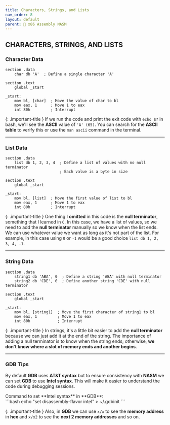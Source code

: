 ```yaml
---
title: Characters, Strings, and Lists
nav_order: 8
layout: default
parent: 🔲 x86 Assembly NASM
---
```


## **CHARACTERS, STRINGS, AND LISTS**

### **Character Data**

```
section .data
    char db 'A'  ; Define a single character 'A'

section .text
    global _start

_start:
    mov bl, [char]  ; Move the value of char to bl
    mov eax, 1      ; Move 1 to eax
    int 80h         ; Interrupt
```

{: .important-title }
If we run the code and print the exit code with `echo $?` in bash, we'll see the **ASCII** value of `'A' (65)`. You can search for the **ASCII table** to verify this or use the `man ascii` command in the terminal.

----

### **List Data**

```
section .data
    list db 1, 2, 3, 4  ; Define a list of values with no null terminator
                        ; Each value is a byte in size

section .text
    global _start

_start:
    mov bl, [list]  ; Move the first value of list to bl
    mov eax, 1      ; Move 1 to eax
    int 80h         ; Interrupt
```

{: .important-title }
One thing I **omitted** in this code is the **null terminator**, something that I learned in `C`. In this case, we have a list of values, so we need to add the **null terminator** manually so we know when the list ends. We can use whatever value we want as long as it's not part of the list. For example, in this case using `0` or `-1` would be a good choice `list db 1, 2, 3, 4, -1`.

----

### **String Data**

```
section .data
    string1 db 'ABA', 0  ; Define a string 'ABA' with null terminator
    string2 db 'CDE', 0  ; Define another string 'CDE' with null terminator

section .text
    global _start

_start:
    mov bl, [string1]  ; Move the first character of string1 to bl
    mov eax, 1         ; Move 1 to eax
    int 80h            ; Interrupt
```

{: .important-title }
In strings, it's a little bit easier to add the **null terminator** because we can just add it at the end of the string. The importance of adding a null terminator is to know when the string ends; otherwise, **we don't know where a slot of memory ends and another begins**.

----

### **GDB Tips**

By default **GDB** uses **AT&T syntax** but to ensure consistency with **NASM** we can set **GDB** to use **Intel syntax**. This will make it easier to understand the code during debugging sessions.

<div class="code-example" markdown="1">
Command to set **Intel syntax** in **GDB**:
</div>
```bash
echo "set disassembly-flavor intel" > ~/.gdbinit
```

{: .important-title }
Also, in **GDB** we can use `x/x` to see the **memory address** in **hex** and `x/x2` to see the **next 2 memory addresses** and so on.